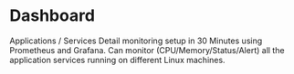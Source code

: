 # Dashboard
Applications / Services Detail monitoring setup in 30 Minutes using Prometheus and Grafana. Can monitor (CPU/Memory/Status/Alert) all the application services running on different Linux machines.
